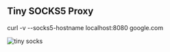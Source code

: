 ## Tiny SOCKS5 Proxy

curl -v --socks5-hostname localhost:8080 google.com

![tiny socks](http://fit.ippolitov.me/CN_2/2021/socks.jpg)
